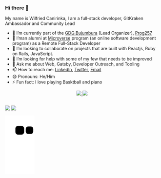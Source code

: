 ### Hi there 👋

My name is Wilfried Canirinka, I am a full-stack developer, GitKraken Ambassador and Community Lead

- 🔭 I’m currently part of the [GDG Bujumbura](https://gdg-bujumbura.web.app/) (Lead Organizer), [Prog257](https://www.prog257.com/)
- 🌱 I’man alumni at [Microverse](https://www.microverse.org/) program (an online software development program) as a Remote Full-Stack Developer
- 👯 I’m looking to collaborate on projects that are built with Reactjs, Ruby on Rails, JavaScript.
- 🤔 I’m looking for help with some of my few that needs to be improved
- 💬 Ask me about Web, Gatsby, Developer Outreach, and Tooling
- 📫 How to reach me: [LinkedIn](https://www.linkedin.com/in/wilfried-canirinka/), [Twitter](https://twitter.com/WCanirinka), [Email](canirinkawilfried@gmail.com)
- 😄 Pronouns: He/Him
- ⚡ Fun fact: I love playing Basktball and piano

<div align="center">
  <a href="https://github.com/WCanirinka">
  <img height="180em" src="https://github-readme-stats.vercel.app/api?username=gatarelib&show_icons=true&theme=dark&include_all_commits=true&count_private=true" />
  <img height="180em" src="https://github-readme-stats.vercel.app/api/top-langs/?username=WCanirinka&layout=compact&langs_count=7&theme=dark" />
</div>

##
 
<div>
  <a href="https://www.linkedin.com/in/wilfried-canirinka"><img src="https://img.shields.io/badge/linkedin-%230077B5.svg?style=for-the-badge&logo=linkedin&logoColor=white"></a>
  <a href="mailto:canirinkawilfried@gmail.com"><img src="https://img.shields.io/badge/Gmail-D14836?style=for-the-badge&logo=gmail&logoColor=white"></a>
</div>

![Snake animation](https://github.com/WCanirinka/WCanirinka/blob/output/github-contribution-grid-snake.svg)
